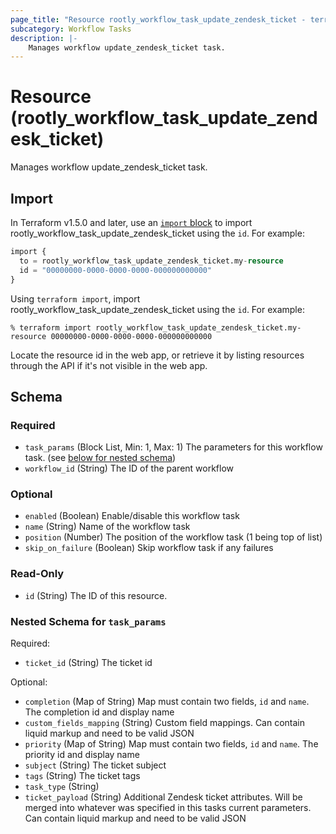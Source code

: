 ```yaml
---
page_title: "Resource rootly_workflow_task_update_zendesk_ticket - terraform-provider-rootly"
subcategory: Workflow Tasks
description: |-
    Manages workflow update_zendesk_ticket task.
---
```


# Resource (rootly_workflow_task_update_zendesk_ticket)

Manages workflow update_zendesk_ticket task.



## Import

In Terraform v1.5.0 and later, use an [`import` block](https://developer.hashicorp.com/terraform/language/import) to import rootly_workflow_task_update_zendesk_ticket using the `id`. For example:

```terraform
import {
  to = rootly_workflow_task_update_zendesk_ticket.my-resource
  id = "00000000-0000-0000-0000-000000000000"
}
```

Using `terraform import`, import rootly_workflow_task_update_zendesk_ticket using the `id`. For example:

```console
% terraform import rootly_workflow_task_update_zendesk_ticket.my-resource 00000000-0000-0000-0000-000000000000
```

Locate the resource id in the web app, or retrieve it by listing resources through the API if it's not visible in the web app.

<!-- schema generated by tfplugindocs -->
## Schema

### Required

- `task_params` (Block List, Min: 1, Max: 1) The parameters for this workflow task. (see [below for nested schema](#nestedblock--task_params))
- `workflow_id` (String) The ID of the parent workflow

### Optional

- `enabled` (Boolean) Enable/disable this workflow task
- `name` (String) Name of the workflow task
- `position` (Number) The position of the workflow task (1 being top of list)
- `skip_on_failure` (Boolean) Skip workflow task if any failures

### Read-Only

- `id` (String) The ID of this resource.

<a id="nestedblock--task_params"></a>
### Nested Schema for `task_params`

Required:

- `ticket_id` (String) The ticket id

Optional:

- `completion` (Map of String) Map must contain two fields, `id` and `name`. The completion id and display name
- `custom_fields_mapping` (String) Custom field mappings. Can contain liquid markup and need to be valid JSON
- `priority` (Map of String) Map must contain two fields, `id` and `name`. The priority id and display name
- `subject` (String) The ticket subject
- `tags` (String) The ticket tags
- `task_type` (String)
- `ticket_payload` (String) Additional Zendesk ticket attributes. Will be merged into whatever was specified in this tasks current parameters. Can contain liquid markup and need to be valid JSON
